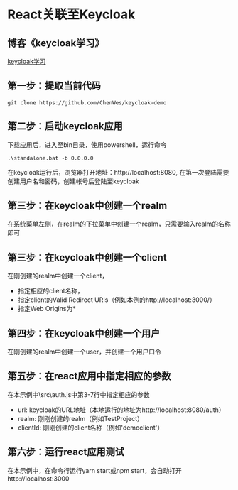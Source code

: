 # React关联至Keycloak

## 博客《keycloak学习》
[keycloak学习](https://www.cnblogs.com/weschen/p/9530044.html)

## 第一步：提取当前代码
```
git clone https://github.com/ChenWes/keycloak-demo
```

## 第二步：启动keycloak应用
下载应用后，进入至bin目录，使用powershell，运行命令
```
.\standalone.bat -b 0.0.0.0
```
在keycloak运行后，浏览器打开地址：http://localhost:8080,
在第一次登陆需要创建用户名和密码，创建帐号后登陆至keycloak
## 第三步：在keycloak中创建一个realm
在系统菜单左侧，在realm的下拉菜单中创建一个realm，只需要输入realm的名称即可

## 第三步：在keycloak中创建一个client
在刚创建的realm中创建一个client，
* 指定相应的client名称，
* 指定client的Valid Redirect URIs（例如本例的http://localhost:3000/）
* 指定Web Origins为*

## 第四步：在keycloak中创建一个用户
在刚创建的realm中创建一个user，并创建一个用户口令

## 第五步：在react应用中指定相应的参数
在本示例中\src\auth.js中第3-7行中指定相应的参数
* url: keycloak的URL地址（本地运行的地址为http://localhost:8080/auth）
* realm: 刚刚创建的realm（例如TestProject）
* clientId: 刚刚创建的client名称（例如'democlient'）

## 第六步：运行react应用测试
在本示例中，在命令行运行yarn start或npm start，会自动打开http://localhost:3000